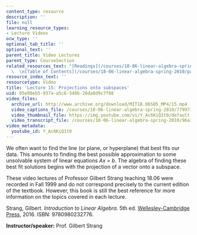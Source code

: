 ```yaml
---
content_type: resource
description: ''
file: null
learning_resource_types:
- Lecture Videos
ocw_type: ''
optional_tab_title: ''
optional_text: ''
parent_title: Video Lectures
parent_type: CourseSection
related_resources_text: "[Readings](/courses/18-06-linear-algebra-spring-2010/pages/readings)\
  \  \n[Table of Contents](/courses/18-06-linear-algebra-spring-2010/pages/readings#Table_of_Contents)"
resource_index_text: ''
resourcetype: Video
title: 'Lecture 15: Projections onto subspaces'
uid: 05e98eb5-937a-a5c6-346b-20da0d9c7f68
video_files:
  archive_url: http://www.archive.org/download/MIT18.06S05_MP4/15.mp4
  video_captions_file: /courses/18-06-linear-algebra-spring-2010/77997176bfd25617ae5332c3791b2018_Y_Ac6KiQ1t0.vtt
  video_thumbnail_file: https://img.youtube.com/vi/Y_Ac6KiQ1t0/default.jpg
  video_transcript_file: /courses/18-06-linear-algebra-spring-2010/96a31504ec5d489d84113320b593eb0d_Y_Ac6KiQ1t0.pdf
video_metadata:
  youtube_id: Y_Ac6KiQ1t0
---
```


We often want to find the line (or plane, or hyperplane) that best fits our data. This amounts to finding the best possible approximation to some unsolvable system of linear equations _Ax_ = _b_. The algebra of finding these best fit solutions begins with the projection of a vector onto a subspace.

These video lectures of Professor Gilbert Strang teaching 18.06 were recorded in Fall 1999 and do not correspond precisely to the current edition of the textbook. However, this book is still the best reference for more information on the topics covered in each lecture.

Strang, Gilbert. _Introduction to Linear Algebra_. 5th ed. [Wellesley-Cambridge Press](http://www.wellesleycambridge.com/), 2016. ISBN: 9780980232776.

**Instructor/speaker:** Prof. Gilbert Strang